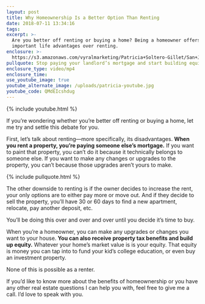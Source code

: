```yaml
---
layout: post
title: Why Homeownership Is a Better Option Than Renting
date: 2018-07-11 13:34:16
tags:
excerpt: >-
  Are you better off renting or buying a home? Being a homeowner offers many
  important life advantages over renting.
enclosure: >-
  https://s3.amazonaws.com/vyralmarketing/Patricia+Soltero-Gillet/San+Joaquin+Valley-Bay+Area+Real+Estate-+Why+Homeownership+Is+a+Better+Option+Than+Renting.mp4
pullquote: Stop paying your landlord’s mortgage and start building equity for yourself.
enclosure_type: video/mp4
enclosure_time:
use_youtube_image: true
youtube_alternate_image: /uploads/patricia-youtube.jpg
youtube_code: QMdEIcshdug
---
```


{% include youtube.html %}

If you’re wondering whether you’re better off renting or buying a home, let me try and settle this debate for you.

First, let’s talk about renting—more specifically, its disadvantages. **When you rent a property, you’re paying someone else’s mortgage.** If you want to paint that property, you can’t do it because it technically belongs to someone else. If you want to make any changes or upgrades to the property, you can’t because those upgrades aren’t yours to make.

{% include pullquote.html %}

The other downside to renting is if the owner decides to increase the rent, your only options are to either pay more or move out. And if they decide to sell the property, you’ll have 30 or 60 days to find a new apartment, relocate, pay another deposit, etc.

You’ll be doing this over and over and over until you decide it’s time to buy.

When you’re a homeowner, you can make any upgrades or changes you want to your house. **You can also receive property tax benefits and build up equity.** Whatever your home’s market value is is your equity. That equity is money you can tap into to fund your kid’s college education, or even buy an investment property.

None of this is possible as a renter.

If you’d like to know more about the benefits of homeownership or you have any other real estate questions I can help you with, feel free to give me a call. I’d love to speak with you.